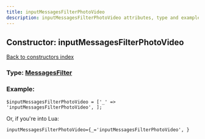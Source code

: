 ```yaml
---
title: inputMessagesFilterPhotoVideo
description: inputMessagesFilterPhotoVideo attributes, type and example
---
```

## Constructor: inputMessagesFilterPhotoVideo  
[Back to constructors index](index.md)






### Type: [MessagesFilter](../types/MessagesFilter.md)


### Example:

```
$inputMessagesFilterPhotoVideo = ['_' => 'inputMessagesFilterPhotoVideo', ];
```  

Or, if you're into Lua:  


```
inputMessagesFilterPhotoVideo={_='inputMessagesFilterPhotoVideo', }

```


